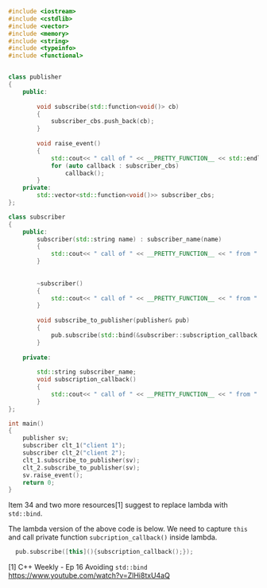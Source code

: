 ```c++
#include <iostream>
#include <cstdlib>
#include <vector>
#include <memory>
#include <string>
#include <typeinfo>
#include <functional>


class publisher
{
    public:
        
        void subscribe(std::function<void()> cb)
        {
            subscriber_cbs.push_back(cb);
        }
   
        void raise_event()
        {
            std::cout<< " call of " << __PRETTY_FUNCTION__ << std::endl;
            for (auto callback : subscriber_cbs)
                callback();
        }
    private:
        std::vector<std::function<void()>> subscriber_cbs;
};

class subscriber
{
    public:
        subscriber(std::string name) : subscriber_name(name)
        {
            std::cout<< " call of " << __PRETTY_FUNCTION__ << " from " << subscriber_name << std::endl;
        }
   
       
        ~subscriber()
        {
            std::cout<< " call of " << __PRETTY_FUNCTION__ << " from " << subscriber_name << std::endl;
        }
   
        void subscribe_to_publisher(publisher& pub)
        {
            pub.subscribe(std::bind(&subscriber::subscription_callback, this));
        }
   
    private:
   
        std::string subscriber_name;
        void subscription_callback()
        {
            std::cout<< " call of " << __PRETTY_FUNCTION__ << " from " << subscriber_name << std::endl;
        }
};

int main()
{
    publisher sv;
    subscriber clt_1("client 1");
    subscriber clt_2("client 2");
    clt_1.subscribe_to_publisher(sv);
    clt_2.subscribe_to_publisher(sv);
    sv.raise_event();
    return 0;
}
```

Item 34 and two more resources[1] suggest to replace lambda with `std::bind`. 

The lambda version of the above code is below. We need to capture `this` and call private function `subcription_callback()` inside lambda.
```c++
  pub.subscribe([this](){subscription_callback();});
```

[1] C++ Weekly - Ep 16 Avoiding `std::bind`  https://www.youtube.com/watch?v=ZlHi8txU4aQ
